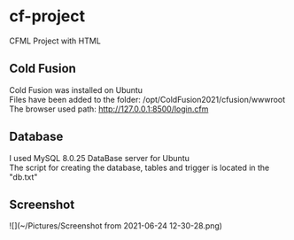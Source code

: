 # cf-project    
CFML Project with HTML    
    
## Cold Fusion    
Cold Fusion was installed on Ubuntu    
Files have been added to the folder: /opt/ColdFusion2021/cfusion/wwwroot    
The browser used path: http://127.0.0.1:8500/login.cfm    
    
## Database    
I used MySQL 8.0.25 DataBase server for Ubuntu    
The script for creating the database, tables and trigger is located in the "db.txt"  
    
## Screenshot
![](~/Pictures/Screenshot from 2021-06-24 12-30-28.png)

